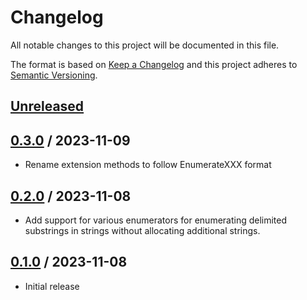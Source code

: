 # Changelog
All notable changes to this project will be documented in this file.

The format is based on [Keep a Changelog](http://keepachangelog.com/en/1.0.0/)
and this project adheres to [Semantic Versioning](http://semver.org/spec/v2.0.0.html).

## [Unreleased]

## [0.3.0] / 2023-11-09
- Rename extension methods to follow EnumerateXXX format

## [0.2.0] / 2023-11-08
- Add support for various enumerators for enumerating delimited substrings in strings without allocating additional strings.

## [0.1.0] / 2023-11-08
- Initial release

[Unreleased]: https://github.com/vipentti/SpanUtils/compare/0.3.0...HEAD
[0.3.0]: https://github.com/vipentti/SpanUtils/compare/0.2.0...0.3.0
[0.2.0]: https://github.com/vipentti/SpanUtils/compare/0.1.0...0.2.0
[0.1.0]: https://github.com/vipentti/SpanUtils/tree/0.1.0
